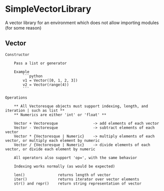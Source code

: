 # SimpleVectorLibrary
A vector library for an environment which does not allow importing modules (for some reason)

## Vector

    Constructor

        Pass a list or generator

        Example
            ```python
            v1 = Vector([0, 1, 2, 3])
            v2 = Vector(range(4))
            ```

    Operations

        ** All Vectoresque objects must support indexing, length, and iteration | such as list **
        ** Numerics are either 'int' or 'float' **

        Vector + Vectoresque                -> add elements of each vector
        Vector - Vectoresque                -> subtract elements of each vector
        Vector * {Vectoresque | Numeric}    -> multiply elements of each vector, or multiply each element by numeric
        Vector / {Vectoresque | Numeric}    -> divide elements of each vector, or divide each element by numeric

        All operators also support 'op=', with the same behavior

        Indexing works normally (as would be expected)

        len()               returns length of vector
        iter()              returns iterator over vector elements
        str() and repr()    return string representation of vector
